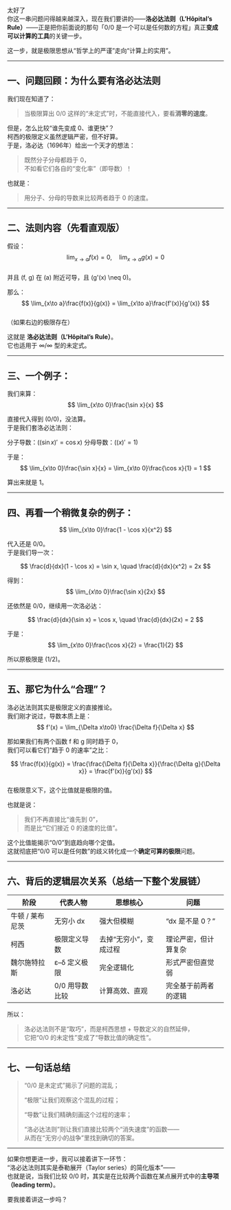 太好了   
你这一串问题问得越来越深入，现在我们要讲的——**洛必达法则（L’Hôpital’s Rule）**——正是把你前面说的那句「0/0 是一个可以是任何数的方程」真正**变成可以计算的工具**的关键一步。

这一步，就是极限思想从“哲学上的严谨”走向“计算上的实用”。

---

##  一、问题回顾：为什么要有洛必达法则

我们现在知道了：

> 当极限算出 0/0 这样的“未定式”时，不能直接代入，要看**消零的速度**。

但是，怎么比较“谁先变成 0、谁更快”？  
柯西的极限定义虽然逻辑严密，但不好算。  
于是，洛必达（1696年）给出一个天才的想法：

> 既然分子分母都趋于 0，  
> 不如看它们各自的“变化率”（即导数）！

也就是：

> 用分子、分母的导数来比较两者趋于 0 的速度。

---

##  二、法则内容（先看直观版）

假设：  
$$  
\lim_{x\to a} f(x) = 0, \quad \lim_{x\to a} g(x) = 0  
$$  
并且 (f, g) 在 (a) 附近可导，且 (g'(x) \neq 0)。

那么：  
$$  
\lim_{x\to a}\frac{f(x)}{g(x)} = \lim_{x\to a}\frac{f'(x)}{g'(x)}  
$$  
（如果右边的极限存在）

这就是 **洛必达法则（L’Hôpital’s Rule）**。  
它也适用于 ∞/∞ 型的未定式。

---

##  三、一个例子：

我们来算：  
$$  
\lim_{x\to 0}\frac{\sin x}{x}  
$$

直接代入得到 (0/0)，没法算。  
于是我们套洛必达法则：

分子导数：$( (\sin x)' = \cos x )$
分母导数：$( (x)' = 1 )$

于是：  
$$  
\lim_{x\to 0}\frac{\sin x}{x}  
= \lim_{x\to 0}\frac{\cos x}{1} = 1  
$$

 算出来就是 1。

---

##  四、再看一个稍微复杂的例子：

$$  
\lim_{x\to 0}\frac{1 - \cos x}{x^2}  
$$

代入还是 0/0。  
于是我们导一次：

$$  
\frac{d}{dx}(1 - \cos x) = \sin x, \quad \frac{d}{dx}(x^2) = 2x  
$$

得到：  
$$  
\lim_{x\to 0}\frac{\sin x}{2x}  
$$

还依然是 0/0，继续用一次洛必达：

$$  
\frac{d}{dx}(\sin x) = \cos x, \quad \frac{d}{dx}(2x) = 2  
$$

于是：  
$$  
\lim_{x\to 0}\frac{\cos x}{2} = \frac{1}{2}  
$$

 所以原极限是 (1/2)。

---

##  五、那它为什么“合理”？

洛必达法则其实是极限定义的直接推论。  
我们刚才说过，导数本质上是：  
$$  
f'(x) = \lim_{\Delta x\to0} \frac{\Delta f}{\Delta x}  
$$

那如果我们有两个函数 f 和 g 同时趋于 0，  
我们可以看它们“趋于 0 的速率”之比：

$$  
\frac{f(x)}{g(x)} = \frac{\frac{\Delta f}{\Delta x}}{\frac{\Delta g}{\Delta x}} = \frac{f'(x)}{g'(x)}  
$$  
在极限意义下，这个比值就是极限的值。

也就是说：

> 我们不再直接比“谁先到 0”，  
> 而是比“它们接近 0 的速度的比值”。

这个比值能揭示“0/0”到底趋向哪个定值。  
这就彻底把“0/0 可以是任何数”的歧义转化成一个**确定可算的极限**问题。

---

##  六、背后的逻辑层次关系（总结一下整个发展链）

|阶段|代表人物|思想核心|问题|
|---|---|---|---|
|牛顿 / 莱布尼茨|无穷小 dx|强大但模糊|“dx 是不是 0？”|
|柯西|极限定义导数|去掉“无穷小”，变成过程|理论严密，但计算复杂|
|魏尔施特拉斯|ε–δ 定义极限|完全逻辑化|形式严密但直觉弱|
|洛必达|0/0 用导数比较|计算高效、直观|完全基于前两者的逻辑|

所以：

> 洛必达法则不是“取巧”，而是柯西思想 + 导数定义的自然延伸，  
> 它把“0/0 的未定性”变成了“导数比值的确定性”。

---

##  七、一句话总结

> “0/0 是未定式”揭示了问题的混乱；
> 
> “极限”让我们观察这个混乱的过程；
> 
> “导数”让我们精确刻画这个过程的速率；
> 
> “洛必达法则”则让我们直接比较两个“消失速度”的函数——  
> 从而在“无穷小的战争”里找到确切的答案。

---

如果你想更进一步，我可以接着讲下一环节：  
 “洛必达法则其实是泰勒展开（Taylor series）的简化版本”——  
也就是说，当我们比较 0/0 时，其实是在比较两个函数在某点展开式中的**主导项（leading term）**。

要我接着讲这一步吗？